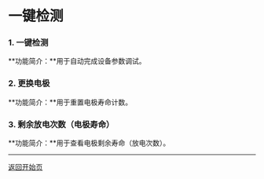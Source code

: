 # 一键检测

### 1. 一键检测

**功能简介：**用于自动完成设备参数调试。

### 2. 更换电极

**功能简介：**用于重置电极寿命计数。

### 3. 剩余放电次数（电极寿命）

**功能简介：**用于查看电极剩余寿命（放电次数）。

****

[返回开始页](../)
